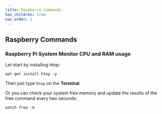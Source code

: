 ```yaml
---
title: Raspberry Commands
has_children: true
nav_order: 3
---
```


## Raspberry Commands

### Raspberry Pi System Monitor CPU and RAM usage
Let start by installing htop:

`apt-get install htop -y`

Then just type `htop` on the **Terminal**.

Or you can check your system free memory and update the results of the free command every two seconds:

`watch free -m`
